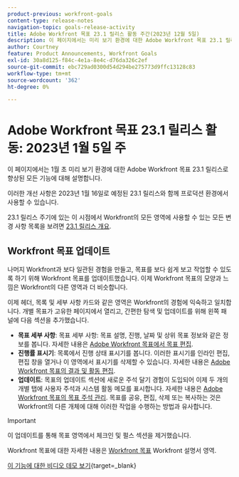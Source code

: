 ```yaml
---
product-previous: workfront-goals
content-type: release-notes
navigation-topic: goals-release-activity
title: Adobe Workfront 목표 23.1 릴리스 활동 주간(2023년 12월 5일)
description: 이 페이지에서는 미리 보기 환경에 대한 Adobe Workfront 목표 23.1 릴리스로 향상된 기능에 대해 설명합니다. 이러한 개선 사항은 2023년 1월 16일이 있는 주의 프로덕션 환경에서 사용할 수 있습니다.
author: Courtney
feature: Product Announcements, Workfront Goals
exl-id: 30a8d125-f84c-4e1a-8e4c-d76da326c2ef
source-git-commit: ebc729ad0300d54d294be275773d9ffc13128c83
workflow-type: tm+mt
source-wordcount: '362'
ht-degree: 0%

---
```


# Adobe Workfront 목표 23.1 릴리스 활동: 2023년 1월 5일 주

이 페이지에서는 1월 초 미리 보기 환경에 대한 Adobe Workfront 목표 23.1 릴리스로 향상된 모든 기능에 대해 설명합니다.

이러한 개선 사항은 2023년 1월 16일로 예정된 23.1 릴리스와 함께 프로덕션 환경에서 사용할 수 있습니다.

<!-- For a list of all changes available for Workfront Goals at this point in the 21.2 release cycle, see [Adobe Workfront Goals with the 21.2 release](../../../../product-announcements/product-releases/goals-release-activity/goals-21.2-release/goals-release-21-2.md). -->

23.1 릴리스 주기에 있는 이 시점에서 Workfront의 모든 영역에 사용할 수 있는 모든 변경 사항 목록을 보려면 [23.1 릴리스 개요](/help/quicksilver/product-announcements/product-releases/23.1-release-activity/23-1-release-overview.md).

## Workfront 목표 업데이트

나머지 Workfront과 보다 일관된 경험을 만들고, 목표를 보다 쉽게 보고 작업할 수 있도록 하기 위해 Workfront 목표를 업데이트했습니다. 이제 Workfront 목표의 모양과 느낌은 Workfront의 다른 영역과 더 비슷합니다.

이제 헤더, 목록 및 세부 사항 카드와 같은 영역은 Workfront의 경험에 익숙하고 일치합니다.
개별 목표가 고유한 페이지에서 열리고, 간편한 탐색 및 업데이트를 위해 왼쪽 패널에 다음 섹션을 추가했습니다.

* **목표 세부 사항**: 목표 세부 사항: 목표 설명, 진행, 날짜 및 상위 목표 정보와 같은 정보를 봅니다. 자세한 내용은 [Adobe Workfront 목표에서 목표 편집](/help/quicksilver/workfront-goals/goal-management/edit-goals.md).
* **진행률 표시기**: 목록에서 진행 상태 표시기를 봅니다. 이러한 표시기를 인라인 편집, 편집 창을 열거나 이 영역에서 표시기를 삭제할 수 있습니다. 자세한 내용은 [Adobe Workfront 목표의 결과 및 활동 편집](/help/quicksilver/workfront-goals/results-and-activities/edit-results-and-activities.md).
* **업데이트**: 목표의 업데이트 섹션에 새로운 주석 달기 경험이 도입되어 이제 두 개의 개별 탭에 사용자 주석과 시스템 활동 메모를 표시합니다. 자세한 내용은 [Adobe Workfront 목표의 목표 주석 관리](/help/quicksilver/workfront-goals/goal-management/manage-goal-comments.md).
목표를 공유, 편집, 삭제 또는 복사하는 것은 Workfront의 다른 개체에 대해 이러한 작업을 수행하는 방법과 유사합니다.

>[!IMPORTANT]
>
>이 업데이트를 통해 목표 영역에서 체크인 및 펄스 섹션을 제거했습니다.

Workfront 목표에 대한 자세한 내용은 [Workfront 목표](/help/quicksilver/workfront-goals/workfront-goals.md) Workfront 설명서 영역.

[이 기능에 대한 비디오 데모 보기](https://video.tv.adobe.com/v/3413327/){target=_blank}